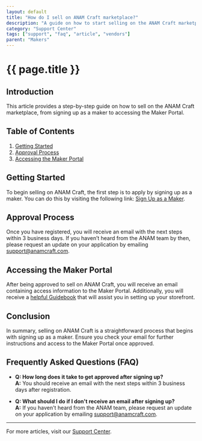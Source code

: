 ```yaml
---
layout: default
title: "How do I sell on ANAM Craft marketplace?"
description: "A guide on how to start selling on the ANAM Craft marketplace."
category: "Support Center"
tags: ["support", "faq", "article", "vendors"]
parent: "Makers"
---
```


# {{ page.title }}

## Introduction

This article provides a step-by-step guide on how to sell on the ANAM Craft marketplace, from signing up as a maker to accessing the Maker Portal.

## Table of Contents
1. [Getting Started](#getting-started)
2. [Approval Process](#approval-process)
3. [Accessing the Maker Portal](#accessing-the-maker-portal)

## Getting Started

To begin selling on ANAM Craft, the first step is to apply by signing up as a maker. You can do this by visiting the following link: [Sign Up as a Maker](https://anamcraft.com/pricing/).

## Approval Process

Once you have registered, you will receive an email with the next steps within 3 business days. If you haven’t heard from the ANAM team by then, please request an update on your application by emailing [support@anamcraft.com](mailto:support@anamcraft.com).

## Accessing the Maker Portal

After being approved to sell on ANAM Craft, you will receive an email containing access information to the Maker Portal. Additionally, you will receive a [helpful Guidebook](https://anamcraft.zendesk.com/hc/en-us/articles/360060558094) that will assist you in setting up your storefront.

## Conclusion

In summary, selling on ANAM Craft is a straightforward process that begins with signing up as a maker. Ensure you check your email for further instructions and access to the Maker Portal once approved.

## Frequently Asked Questions (FAQ)

- **Q: How long does it take to get approved after signing up?**  
  **A:** You should receive an email with the next steps within 3 business days after registration.

- **Q: What should I do if I don't receive an email after signing up?**  
  **A:** If you haven't heard from the ANAM team, please request an update on your application by emailing [support@anamcraft.com](mailto:support@anamcraft.com).

---

For more articles, visit our [Support Center](https://support.anamcraft.com).